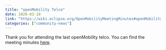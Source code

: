 ```yaml
---
title: "openMobility Telco"
date: 2020-03-10
link: "https://wiki.eclipse.org/OpenMobilityMeetingMinutes#openMobility_Telco_.28Mar.2C_10_2020.29"
categories: ["community-news"]
---
```

Thank you for attending the last openMobility telco. You can find the meeting minutes [here](https://wiki.eclipse.org/OpenMobilityMeetingMinutes#openMobility_Telco_.28Mar.2C_10_2020.29).



